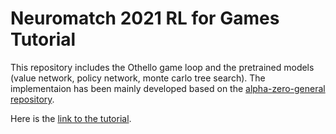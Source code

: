 # Neuromatch 2021 RL for Games Tutorial
This repository includes the Othello game loop and the pretrained models (value network, policy network, monte carlo tree search). The implementaion has been mainly developed based on the [alpha-zero-general repository](https://github.com/suragnair/alpha-zero-general.git).

Here is the [link to the tutorial](https://colab.research.google.com/drive/19A8eKOS9cY4qNM92lQLrRhAL9vFqOPAK?usp=sharing).
